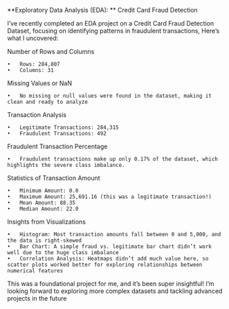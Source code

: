 **Exploratory Data Analysis (EDA): **
Credit Card Fraud Detection

I’ve recently completed an EDA project on a Credit Card Fraud Detection Dataset, focusing on identifying patterns in fraudulent transactions, Here’s what I uncovered:

Number of Rows and Columns

	•	Rows: 284,807
	•	Columns: 31

Missing Values or NaN

	•	No missing or null values were found in the dataset, making it clean and ready to analyze

Transaction Analysis

	•	Legitimate Transactions: 284,315
	•	Fraudulent Transactions: 492

Fraudulent Transaction Percentage

	•	Fraudulent transactions make up only 0.17% of the dataset, which highlights the severe class imbalance.

Statistics of Transaction Amount

	•	Minimum Amount: 0.0
	•	Maximum Amount: 25,691.16 (this was a legitimate transaction!)
	•	Mean Amount: 88.35
	•	Median Amount: 22.0

Insights from Visualizations

	•	Histogram: Most transaction amounts fall between 0 and 5,000, and the data is right-skewed
	•	Bar Chart: A simple fraud vs. legitimate bar chart didn’t work well due to the huge class imbalance
	•	Correlation Analysis: Heatmaps didn’t add much value here, so scatter plots worked better for exploring relationships between numerical features

This was a foundational project for me, and it’s been super insightful! I’m looking forward to exploring more complex datasets and tackling advanced projects in the future
